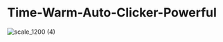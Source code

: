 # Time-Warm-Auto-Clicker-Powerful
![scale_1200 (4)](https://github.com/user-attachments/assets/c5f6a5d7-1df7-4fbe-bf94-8fca3609fecb)
